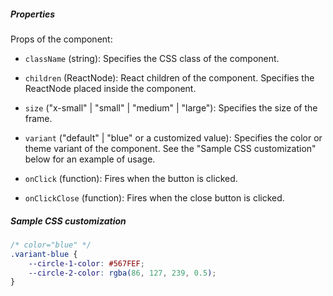 ##### Properties

Props of the component:

- `className` (string): Specifies the CSS class of the component.
- `children` (ReactNode): React children of the component. Specifies the ReactNode placed inside the component.
- `size` ("x-small" | "small" | "medium" | "large"): Specifies the size of the frame.
- `variant` ("default" | "blue" or a customized value): Specifies the color or theme variant of the component. See the "Sample CSS customization" below for an example of usage.

- `onClick` (function): Fires when the button is clicked.
- `onClickClose` (function): Fires when the close button is clicked.

##### Sample CSS customization

```css
/* color="blue" */
.variant-blue {
    --circle-1-color: #567FEF;
    --circle-2-color: rgba(86, 127, 239, 0.5);
}

```
